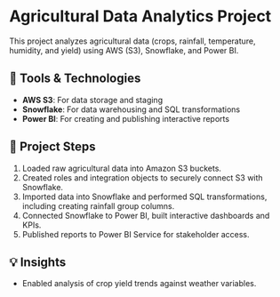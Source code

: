 # Agricultural Data Analytics Project

This project analyzes agricultural data (crops, rainfall, temperature, humidity, and yield) using AWS (S3), Snowflake, and Power BI.

## 🔗 Tools & Technologies
- **AWS S3**: For data storage and staging
- **Snowflake**: For data warehousing and SQL transformations
- **Power BI**: For creating and publishing interactive reports

## 📄 Project Steps
1. Loaded raw agricultural data into Amazon S3 buckets.
2. Created roles and integration objects to securely connect S3 with Snowflake.
3. Imported data into Snowflake and performed SQL transformations, including creating rainfall group columns.
4. Connected Snowflake to Power BI, built interactive dashboards and KPIs.
5. Published reports to Power BI Service for stakeholder access.

## 💡 Insights
- Enabled analysis of crop yield trends against weather variables.





